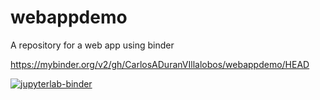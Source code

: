 # webappdemo
A repository for a web app using binder

https://mybinder.org/v2/gh/CarlosADuranVIllalobos/webappdemo/HEAD

[![jupyterlab-binder](https://mybinder.org/badge_logo.svg)](https://mybinder.org/v2/gh/CarlosADuranVIllalobos/webappdemo/HEAD)
